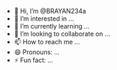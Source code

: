- 👋 Hi, I’m @BRAYAN234a
- 👀 I’m interested in ...
- 🌱 I’m currently learning ...
- 💞️ I’m looking to collaborate on ...
- 📫 How to reach me ...
- 😄 Pronouns: ...
- ⚡ Fun fact: ...

<!---
BRAYAN234a/BRAYAN234a is a ✨ special ✨ repository because its `README.md` (this file) appears on your GitHub profile.
You can click the Preview link to take a look at your changes.
--->
